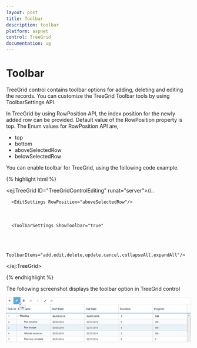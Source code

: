 ```yaml
---
layout: post
title: Toolbar
description: toolbar
platform: aspnet
control: TreeGrid
documentation: ug
---
```


# Toolbar

TreeGrid control contains toolbar options for adding, deleting and editing the records. You can customize the TreeGrid Toolbar tools by using ToolbarSettings API. 

In TreeGrid by using RowPosition API, the index position for the newly added row can be provided. Default value of the RowPosition property is top. The Enum values for RowPosition API are,

* top
* bottom
* aboveSelectedRow
* belowSelectedRow

You can enable toolbar for TreeGrid, using the following code example.





{% highlight html %}

<ej:TreeGrid ID="TreeGridControlEditing" runat="server">//..



      <EditSettings RowPosition="aboveSelectedRow"/>



      <ToolbarSettings ShowToolbar="true"



               ToolbarItems="add,edit,delete,update,cancel,collapseAll,expandAll"/>



</ej:TreeGrid>



{% endhighlight %}



The following screenshot displays the toolbar option in TreeGrid control

![](Toolbar_images/Toolbar_img1.png) 



